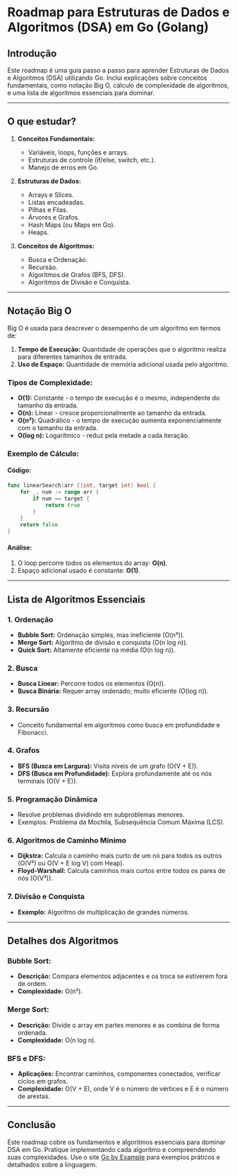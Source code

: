 # Roadmap para Estruturas de Dados e Algoritmos (DSA) em Go (Golang)

## Introdução
Este roadmap é uma guia passo a passo para aprender Estruturas de Dados e Algoritmos (DSA) utilizando Go. Inclui explicações sobre conceitos fundamentais, como notação Big O, cálculo de complexidade de algoritmos, e uma lista de algoritmos essenciais para dominar.

---

## O que estudar?

1. **Conceitos Fundamentais:**
   - Variáveis, loops, funções e arrays.
   - Estruturas de controle (if/else, switch, etc.).
   - Manejo de erros em Go.

2. **Estruturas de Dados:**
   - Arrays e Slices.
   - Listas encadeadas.
   - Pilhas e Filas.
   - Árvores e Grafos.
   - Hash Maps (ou Maps em Go).
   - Heaps.

3. **Conceitos de Algoritmos:**
   - Busca e Ordenação.
   - Recursão.
   - Algoritmos de Grafos (BFS, DFS).
   - Algoritmos de Divisão e Conquista.

---

## Notação Big O
Big O é usada para descrever o desempenho de um algoritmo em termos de:

1. **Tempo de Execução:** Quantidade de operações que o algoritmo realiza para diferentes tamanhos de entrada.
2. **Uso de Espaço:** Quantidade de memória adicional usada pelo algoritmo.

### Tipos de Complexidade:
- **O(1):** Constante - o tempo de execução é o mesmo, independente do tamanho da entrada.
- **O(n):** Linear - cresce proporcionalmente ao tamanho da entrada.
- **O(n²):** Quadrático - o tempo de execução aumenta exponencialmente com o tamanho da entrada.
- **O(log n):** Logarítmico - reduz pela metade a cada iteração.

### Exemplo de Cálculo:
#### Código:
```go
func linearSearch(arr []int, target int) bool {
    for _, num := range arr {
        if num == target {
            return true
        }
    }
    return false
}
```
#### Análise:
1. O loop percorre todos os elementos do array: **O(n)**.
2. Espaço adicional usado é constante: **O(1)**.

---

## Lista de Algoritmos Essenciais

### 1. **Ordenação**
   - **Bubble Sort:** Ordenação simples, mas ineficiente (O(n²)).
   - **Merge Sort:** Algoritmo de divisão e conquista (O(n log n)).
   - **Quick Sort:** Altamente eficiente na média (O(n log n)).

### 2. **Busca**
   - **Busca Linear:** Percorre todos os elementos (O(n)).
   - **Busca Binária:** Requer array ordenado; muito eficiente (O(log n)).

### 3. **Recursão**
   - Conceito fundamental em algoritmos como busca em profundidade e Fibonacci.

### 4. **Grafos**
   - **BFS (Busca em Largura):** Visita níveis de um grafo (O(V + E)).
   - **DFS (Busca em Profundidade):** Explora profundamente até os nós terminais (O(V + E)).

### 5. **Programação Dinâmica**
   - Resolve problemas dividindo em subproblemas menores.
   - Exemplos: Problema da Mochila, Subsequência Comum Máxima (LCS).

### 6. **Algoritmos de Caminho Mínimo**
   - **Dijkstra:** Calcula o caminho mais curto de um nó para todos os outros (O(V²) ou O(V + E log V) com Heap).
   - **Floyd-Warshall:** Calcula caminhos mais curtos entre todos os pares de nós (O(V³)).

### 7. **Divisão e Conquista**
   - **Exemplo:** Algoritmo de multiplicação de grandes números.

---

## Detalhes dos Algoritmos

### Bubble Sort:
- **Descrição:** Compara elementos adjacentes e os troca se estiverem fora de ordem.
- **Complexidade:** O(n²).

### Merge Sort:
- **Descrição:** Divide o array em partes menores e as combina de forma ordenada.
- **Complexidade:** O(n log n).

### BFS e DFS:
- **Aplicações:** Encontrar caminhos, componentes conectados, verificar ciclos em grafos.
- **Complexidade:** O(V + E), onde V é o número de vértices e E é o número de arestas.

---

## Conclusão
Este roadmap cobre os fundamentos e algoritmos essenciais para dominar DSA em Go. Pratique implementando cada algoritmo e compreendendo suas complexidades. Use o site [Go by Example](https://gobyexample.com) para exemplos práticos e detalhados sobre a linguagem.
